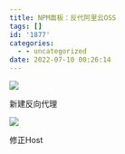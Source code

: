 ```yaml
---
title: NPM面板：反代阿里云OSS
tags: []
id: '1877'
categories:
  - - uncategorized
date: 2022-07-10 00:26:14
---
```


![](https://img-cdn.limour.top/blog/20220710082501.png)

新建反向代理

![](https://img-cdn.limour.top/blog/20220710082541.png)

修正Host